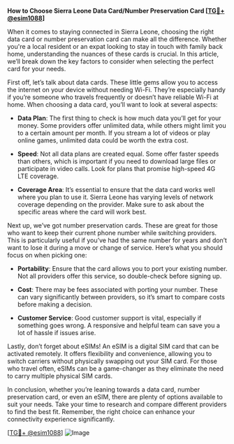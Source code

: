 **How to Choose Sierra Leone Data Card/Number Preservation Card [[TG💪+ @esim1088](https://t.me/s/esim1088)]**

When it comes to staying connected in Sierra Leone, choosing the right data card or number preservation card can make all the difference. Whether you're a local resident or an expat looking to stay in touch with family back home, understanding the nuances of these cards is crucial. In this article, we’ll break down the key factors to consider when selecting the perfect card for your needs.

First off, let’s talk about data cards. These little gems allow you to access the internet on your device without needing Wi-Fi. They’re especially handy if you’re someone who travels frequently or doesn’t have reliable Wi-Fi at home. When choosing a data card, you’ll want to look at several aspects:

- **Data Plan**: The first thing to check is how much data you’ll get for your money. Some providers offer unlimited data, while others might limit you to a certain amount per month. If you stream a lot of videos or play online games, unlimited data could be worth the extra cost.
  
- **Speed**: Not all data plans are created equal. Some offer faster speeds than others, which is important if you need to download large files or participate in video calls. Look for plans that promise high-speed 4G LTE coverage.

- **Coverage Area**: It’s essential to ensure that the data card works well where you plan to use it. Sierra Leone has varying levels of network coverage depending on the provider. Make sure to ask about the specific areas where the card will work best.

Next up, we’ve got number preservation cards. These are great for those who want to keep their current phone number while switching providers. This is particularly useful if you’ve had the same number for years and don’t want to lose it during a move or change of service. Here’s what you should focus on when picking one:

- **Portability**: Ensure that the card allows you to port your existing number. Not all providers offer this service, so double-check before signing up.

- **Cost**: There may be fees associated with porting your number. These can vary significantly between providers, so it’s smart to compare costs before making a decision.

- **Customer Service**: Good customer support is vital, especially if something goes wrong. A responsive and helpful team can save you a lot of hassle if issues arise.

Lastly, don’t forget about eSIMs! An eSIM is a digital SIM card that can be activated remotely. It offers flexibility and convenience, allowing you to switch carriers without physically swapping out your SIM card. For those who travel often, eSIMs can be a game-changer as they eliminate the need to carry multiple physical SIM cards.

In conclusion, whether you’re leaning towards a data card, number preservation card, or even an eSIM, there are plenty of options available to suit your needs. Take your time to research and compare different providers to find the best fit. Remember, the right choice can enhance your connectivity experience significantly.

[[TG💪+ @esim1088](https://t.me/s/esim1088)] ![Image](https://i.postimg.cc/Y0z9fWf4/image.png)